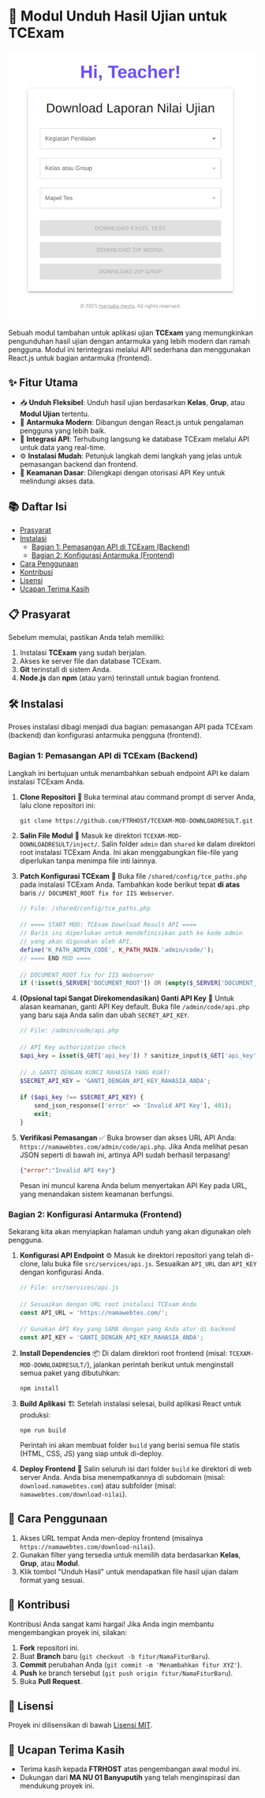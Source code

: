 # 🚀 Modul Unduh Hasil Ujian untuk TCExam

[![Tampilan Modul](https://github.com/FTRHOST/TCEXAM-MOD-DOWNLOADRESULT/blob/main/doc/feature.png?raw=true "Tampilan Modul Unduh Hasil Ujian")](https://github.com/FTRHOST/TCEXAM-MOD-DOWNLOADRESULT/blob/main/doc/feature.png?raw=true)

Sebuah modul tambahan untuk aplikasi ujian **TCExam** yang memungkinkan pengunduhan hasil ujian dengan antarmuka yang lebih modern dan ramah pengguna. Modul ini terintegrasi melalui API sederhana dan menggunakan React.js untuk bagian antarmuka (frontend).

## ✨ Fitur Utama

-   📥 **Unduh Fleksibel**: Unduh hasil ujian berdasarkan **Kelas**, **Grup**, atau **Modul Ujian** tertentu.
-   🎨 **Antarmuka Modern**: Dibangun dengan React.js untuk pengalaman pengguna yang lebih baik.
-   🔌 **Integrasi API**: Terhubung langsung ke database TCExam melalui API untuk data yang real-time.
-   ⚙️ **Instalasi Mudah**: Petunjuk langkah demi langkah yang jelas untuk pemasangan backend dan frontend.
-   🔐 **Keamanan Dasar**: Dilengkapi dengan otorisasi API Key untuk melindungi akses data.

## 📚 Daftar Isi

-   [Prasyarat](#-prasyarat)
-   [Instalasi](#-instalasi)
    -   [Bagian 1: Pemasangan API di TCExam (Backend)](#bagian-1-pemasangan-api-di-tcexam-backend)
    -   [Bagian 2: Konfigurasi Antarmuka (Frontend)](#bagian-2-konfigurasi-antarmuka-frontend)
-   [Cara Penggunaan](#-cara-penggunaan)
-   [Kontribusi](#-kontribusi)
-   [Lisensi](#-lisensi)
-   [Ucapan Terima Kasih](#-ucapan-terima-kasih)

## 📋 Prasyarat

Sebelum memulai, pastikan Anda telah memiliki:

1.  Instalasi **TCExam** yang sudah berjalan.
2.  Akses ke server file dan database TCExam.
3.  **Git** terinstall di sistem Anda.
4.  **Node.js** dan **npm** (atau yarn) terinstall untuk bagian frontend.

## 🛠️ Instalasi

Proses instalasi dibagi menjadi dua bagian: pemasangan API pada TCExam (backend) dan konfigurasi antarmuka pengguna (frontend).

### Bagian 1: Pemasangan API di TCExam (Backend)

Langkah ini bertujuan untuk menambahkan sebuah endpoint API ke dalam instalasi TCExam Anda.

1.  **Clone Repositori** 📂
    Buka terminal atau command prompt di server Anda, lalu clone repositori ini:
    ```shell
    git clone https://github.com/FTRHOST/TCEXAM-MOD-DOWNLOADRESULT.git
    ```

2.  **Salin File Modul** 🔄
    Masuk ke direktori `TCEXAM-MOD-DOWNLOADRESULT/inject/`. Salin folder `admin` dan `shared` ke dalam direktori root instalasi TCExam Anda. Ini akan menggabungkan file-file yang diperlukan tanpa menimpa file inti lainnya.

3.  **Patch Konfigurasi TCExam** 📝
    Buka file `/shared/config/tce_paths.php` pada instalasi TCExam Anda. Tambahkan kode berikut tepat **di atas** baris `// DOCUMENT_ROOT fix for IIS Webserver`.

    ```php
    // File: /shared/config/tce_paths.php

    // ==== START MOD: TCExam Download Result API ====
    // Baris ini diperlukan untuk mendefinisikan path ke kode admin
    // yang akan digunakan oleh API.
    define('K_PATH_ADMIN_CODE', K_PATH_MAIN.'admin/code/');
    // ==== END MOD ====

    // DOCUMENT_ROOT fix for IIS Webserver
    if (!isset($_SERVER['DOCUMENT_ROOT']) OR (empty($_SERVER['DOCUMENT_ROOT']))) {
    ```

4.  **(Opsional tapi Sangat Direkomendasikan) Ganti API Key** 🔑
    Untuk alasan keamanan, ganti API Key default. Buka file `/admin/code/api.php` yang baru saja Anda salin dan ubah `SECRET_API_KEY`.

    ```php
    // File: /admin/code/api.php

    // API Key authorization check
    $api_key = isset($_GET['api_key']) ? sanitize_input($_GET['api_key']) : '';
    
    // ⚠️ GANTI DENGAN KUNCI RAHASIA YANG KUAT!
    $SECRET_API_KEY = 'GANTI_DENGAN_API_KEY_RAHASIA_ANDA'; 

    if ($api_key !== $SECRET_API_KEY) {
        send_json_response(['error' => 'Invalid API Key'], 401);
        exit;
    }
    ```

5.  **Verifikasi Pemasangan** ✅
    Buka browser dan akses URL API Anda: `https://namawebtes.com/admin/code/api.php`. Jika Anda melihat pesan JSON seperti di bawah ini, artinya API sudah berhasil terpasang!
    ```json
    {"error":"Invalid API Key"}
    ```
    Pesan ini muncul karena Anda belum menyertakan API Key pada URL, yang menandakan sistem keamanan berfungsi.

### Bagian 2: Konfigurasi Antarmuka (Frontend)

Sekarang kita akan menyiapkan halaman unduh yang akan digunakan oleh pengguna.

1.  **Konfigurasi API Endpoint** ⚙️
    Masuk ke direktori repositori yang telah di-clone, lalu buka file `src/services/api.js`. Sesuaikan `API_URL` dan `API_KEY` dengan konfigurasi Anda.

    ```javascript
    // File: src/services/api.js

    // Sesuaikan dengan URL root instalasi TCExam Anda
    const API_URL = 'https://namawebtes.com/'; 

    // Gunakan API Key yang SAMA dengan yang Anda atur di backend
    const API_KEY = 'GANTI_DENGAN_API_KEY_RAHASIA_ANDA'; 
    ```

2.  **Install Dependencies** 📦
    Di dalam direktori root frontend (misal: `TCEXAM-MOD-DOWNLOADRESULT/`), jalankan perintah berikut untuk menginstall semua paket yang dibutuhkan:
    ```shell
    npm install
    ```

3.  **Build Aplikasi** 🏗️
    Setelah instalasi selesai, build aplikasi React untuk produksi:
    ```shell
    npm run build
    ```
    Perintah ini akan membuat folder `build` yang berisi semua file statis (HTML, CSS, JS) yang siap untuk di-deploy.

4.  **Deploy Frontend** 🚀
    Salin seluruh isi dari folder `build` ke direktori di web server Anda. Anda bisa menempatkannya di subdomain (misal: `download.namawebtes.com`) atau subfolder (misal: `namawebtes.com/download-nilai`).

## 🎈 Cara Penggunaan

1.  Akses URL tempat Anda men-deploy frontend (misalnya `https://namawebtes.com/download-nilai`).
2.  Gunakan filter yang tersedia untuk memilih data berdasarkan **Kelas**, **Grup**, atau **Modul**.
3.  Klik tombol "Unduh Hasil" untuk mendapatkan file hasil ujian dalam format yang sesuai.

## 🙌 Kontribusi

Kontribusi Anda sangat kami hargai! Jika Anda ingin membantu mengembangkan proyek ini, silakan:

1.  **Fork** repositori ini.
2.  Buat **Branch** baru (`git checkout -b fitur/NamaFiturBaru`).
3.  **Commit** perubahan Anda (`git commit -m 'Menambahkan fitur XYZ'`).
4.  **Push** ke branch tersebut (`git push origin fitur/NamaFiturBaru`).
5.  Buka **Pull Request**.

## 📜 Lisensi

Proyek ini dilisensikan di bawah [Lisensi MIT](LICENSE).

## 🙏 Ucapan Terima Kasih

-   Terima kasih kepada **FTRHOST** atas pengembangan awal modul ini.
-   Dukungan dari **MA NU 01 Banyuputih** yang telah menginspirasi dan mendukung proyek ini.
